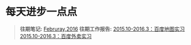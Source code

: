 # 每天进步一点点


> **往期笔记:**
[Februray,2016](https://github.com/micky-wj/learnings/tree/master/studyReports/2016/February.md)
> **往期工作报告:**
[2015.10-2016.3：百度地图实习](https://github.com/micky-wj/learnings/tree/master/workReports/(15.10.14-16.3.10)BaiduMapIntern.md)
[2015.10-2016.3：百度外卖实习](https://github.com/micky-wj/learnings/tree/master/workReports/(16.3.10-)BaiduWaiMaiIntern.md)